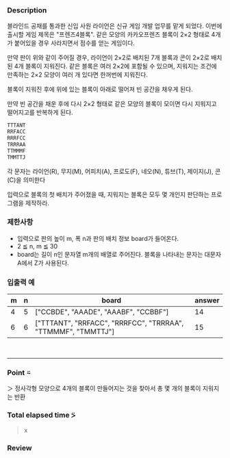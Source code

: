 ### Description
블라인드 공채를 통과한 신입 사원 라이언은 신규 게임 개발 업무를 맡게 되었다. 이번에 출시할 게임 제목은 "프렌즈4블록".
같은 모양의 카카오프렌즈 블록이 2×2 형태로 4개가 붙어있을 경우 사라지면서 점수를 얻는 게임이다.

만약 판이 위와 같이 주어질 경우, 라이언이 2×2로 배치된 7개 블록과 콘이 2×2로 배치된 4개 블록이 지워진다. 같은 블록은 여러 2×2에 포함될 수 있으며, 지워지는 조건에 만족하는 2×2 모양이 여러 개 있다면 한꺼번에 지워진다.

블록이 지워진 후에 위에 있는 블록이 아래로 떨어져 빈 공간을 채우게 된다.

만약 빈 공간을 채운 후에 다시 2×2 형태로 같은 모양의 블록이 모이면 다시 지워지고 떨어지고를 반복하게 된다.

```javascript
TTTANT
RRFACC
RRRFCC
TRRRAA
TTMMMF
TMMTTJ
```

각 문자는 라이언(R), 무지(M), 어피치(A), 프로도(F), 네오(N), 튜브(T), 제이지(J), 콘(C)을 의미한다

입력으로 블록의 첫 배치가 주어졌을 때, 지워지는 블록은 모두 몇 개인지 판단하는 프로그램을 제작하라.

### 제한사항
* 입력으로 판의 높이 m, 폭 n과 판의 배치 정보 board가 들어온다.
* 2 ≦ n, m ≦ 30
* board는 길이 n인 문자열 m개의 배열로 주어진다. 블록을 나타내는 문자는 대문자 A에서 Z가 사용된다.

### 입출력 예
|m|	n	|board|	answer|
|--|---|----|-------|
|4|	5	|["CCBDE", "AAADE", "AAABF", "CCBBF"]|	14|
|6|	6	|["TTTANT", "RRFACC", "RRRFCC", "TRRRAA", "TTMMMF", "TMMTTJ"]|	15|

<br />

---
### Point ⍨
＞  정사각형 모양으로 4개의 블록이 만들어지는 것을 찾아서 총 몇 개의 블록이 지워지는 반환 <br />

### Total elapsed time ⍩
> x

### Review

